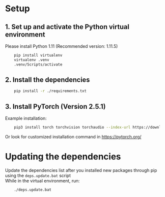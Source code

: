 # Setup

## 1. Set up and activate the Python virtual environment
Please install Python 1.11 (Recommended version: 1.11.5)
```bash
    pip install virtualenv
    virtualenv .venv
    .venv/Scripts/activate
```
## 2. Install the dependencies
```bash
    pip install -r ./requirements.txt
```
## 3. Install PyTorch (Version 2.5.1)
Example installation: 
```bash
    pip3 install torch torchvision torchaudio --index-url https://download.pytorch.org/whl/cu124
```
Or look for customized installation command in https://pytorch.org/

# Updating the dependencies
Update the dependencies list after you installed new packages through pip using the `deps.update.bat` script \
While in the virtual environment, run:
```bash
    ./deps.update.bat
```